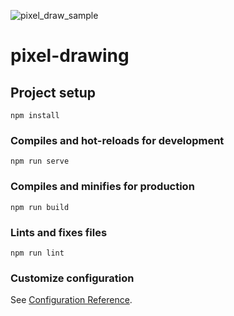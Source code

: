 ![pixel_draw_sample](https://user-images.githubusercontent.com/33734490/89522263-50095f80-d7b7-11ea-9d80-2c62308574d2.gif)


# pixel-drawing

## Project setup
```
npm install
```

### Compiles and hot-reloads for development
```
npm run serve
```

### Compiles and minifies for production
```
npm run build
```

### Lints and fixes files
```
npm run lint
```

### Customize configuration
See [Configuration Reference](https://cli.vuejs.org/config/).

